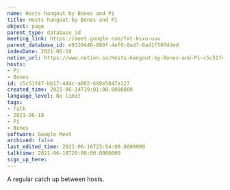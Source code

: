 ```yaml
---
name: Hosts hangout by Bones and Pi
title: Hosts hangout by Bones and Pi
object: page
parent_type: database_id
meeting_link: https://meet.google.com/fmt-ksxu-uuv
parent_database_id: e9339446-880f-4ef0-8ad7-8ad1f507dded
indexDate: 2021-06-18
notion_url: https://www.notion.so/Hosts-hangout-by-Bones-and-Pi-c5c51f47bb17444ca802688e5847a127
hosts:
- Pi
- Bones
id: c5c51f47-bb17-444c-a802-688e5847a127
created_time: 2021-06-14T19:01:00.0000000
language_level: No limit
tags:
- Talk
- 2021-06-18
- Pi
- Bones
software: Google Meet
archived: false
last_edited_time: 2021-06-16T23:54:00.0000000
talktime: 2021-06-18T20:00:00.0000000
sign_up_here: 
---
```


A regular catch up between hosts.


